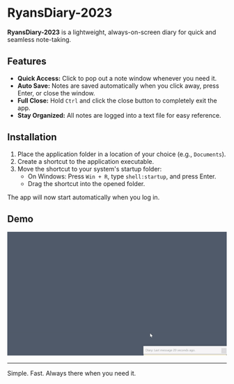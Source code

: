 # RyansDiary-2023

**RyansDiary-2023** is a lightweight, always-on-screen diary for quick and seamless note-taking.

## Features

- **Quick Access:** Click to pop out a note window whenever you need it.  
- **Auto Save:** Notes are saved automatically when you click away, press Enter, or close the window.  
- **Full Close:** Hold `Ctrl` and click the close button to completely exit the app.  
- **Stay Organized:** All notes are logged into a text file for easy reference.  

## Installation

1. Place the application folder in a location of your choice (e.g., `Documents`).
2. Create a shortcut to the application executable.
3. Move the shortcut to your system's startup folder:
   - On Windows: Press `Win + R`, type `shell:startup`, and press Enter.  
   - Drag the shortcut into the opened folder.

The app will now start automatically when you log in.

## Demo  

![Demo](readme.gif)

---

Simple. Fast. Always there when you need it.
